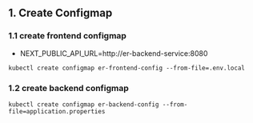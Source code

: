 

## 1. Create Configmap

### 1.1 create frontend configmap
- NEXT_PUBLIC_API_URL=http://er-backend-service:8080
```
kubectl create configmap er-frontend-config --from-file=.env.local
```

### 1.2 create backend configmap
```
kubectl create configmap er-backend-config --from-file=application.properties
```

